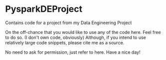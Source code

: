 # PysparkDEProject
Contains code for a project from my Data Engineering Project

On the off-chance that you would like to use any of the code here. 
Feel free to do so. (I don't own code, obviously)
Although, if you intend to use relatively large code snippets, please cite me as a source.

No need to ask for permission, just refer to here.
Have a nice day!

